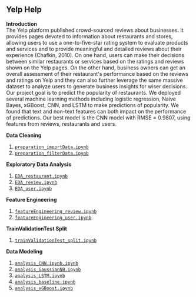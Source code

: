 ##  Yelp Help

**Introduction**</br>
The Yelp platform published crowd-sourced reviews about businesses. It provides pages devoted to information about restaurants and stores, allowing users to use a one-to-five-star rating system to evaluate products and services and to provide meaningful and detailed reviews about their experience (Chafkin, 2010). On one hand, users can make their decisions between similar restaurants or services based on the ratings and reviews shown on the Yelp pages. On the other hand, business owners can get an overall assessment of their restaurant's performance based on the reviews and ratings on Yelp and they can also further leverage the same massive dataset to analyze users to generate business insights for wiser decisions. Our project goal is to predict the popularity of restaurants. We deployed several machine learning methods including logistic regression, Naive Bayes, xGBoost, CNN, and LSTM to make predictions of popularity. We found that text and non-text features can both impact on the performance of predictions. Our best model is the CNN model with RMSE = 0.9807, using features from reviews, restaurants and users.

**Data Cleaning**
1.  [`preparation_importData.ipynb`](https://github.com/cyac15/IMT575_yelpHelp/blob/master/preparation_importData.ipynb)
2.  [`preparation_filterData.ipynb`](https://github.com/cyac15/IMT575_yelpHelp/blob/master/preparation_filterData.ipynb)

**Exploratory Data Analysis**
1.  [`EDA_restaurant.ipynb`](https://github.com/cyac15/IMT575_yelpHelp/blob/master/EDA_restaurant.ipynb)
2.  [`EDA_review.ipynb`](https://github.com/cyac15/IMT575_yelpHelp/blob/master/EDA_review.ipynb)
3.  [`EDA_user.ipynb`](https://github.com/cyac15/IMT575_yelpHelp/blob/master/EDA_user.ipynb)

**Feature Engineering**
1.  [`featureEngineering_review.ipynb`](https://github.com/cyac15/IMT575_yelpHelp/blob/master/featureEngineering_review.ipynb)
2.  [`featureEngineering_user.ipynb`](https://github.com/cyac15/IMT575_yelpHelp/blob/master/featureEngineering_review.ipynb)


**TrainValidationTest Split**
1.  [`trainValidationTest_split.ipynb`](https://github.com/cyac15/IMT575_yelpHelp/blob/master/trainValidationTest_split.ipynb)

**Data Modeling**
1.  [`analysis_CNN.ipynb.ipynb`](https://github.com/cyac15/IMT575_yelpHelp/blob/master/featureEngineering_review.ipynb)
2.  [`analysis_GaussianNB.ipynb`](https://github.com/cyac15/IMT575_yelpHelp/blob/master/analysis_GaussianNB.ipynb)
3.  [`analysis_LSTM.ipynb`](https://github.com/cyac15/IMT575_yelpHelp/blob/master/analysis_LSTM.ipynb)
4.  [`analysis_baseline.ipynb`](https://github.com/cyac15/IMT575_yelpHelp/blob/master/analysis_baseline.ipynb)
5.  [`analysis_xGBoost.ipynb`](https://github.com/cyac15/IMT575_yelpHelp/blob/master/analysis_xGBoost.ipynb)
